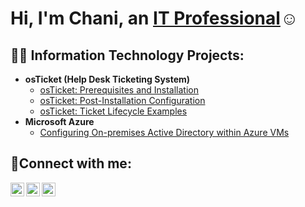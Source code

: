 <h1>Hi, I'm Chani, an <a href="https://linkedin.com/in/Chani">IT Professional</a>☺</h1>
<h2>👨‍💻 Information Technology Projects:</h2>

- <b>osTicket (Help Desk Ticketing System)</b>
  - [osTicket: Prerequisites and Installation](https://github.com/chanistar/osticket-prereqs)
  - [osTicket: Post-Installation Configuration](https://github.com/chanistar/post-install-config)
  - [osTicket: Ticket Lifecycle Examples](https://github.com/chanistar/ticket-lifecycle)
- <b>Microsoft Azure</b>
  - [Configuring On-premises Active Directory within Azure VMs](https://github.com/chanistar/configure-ad)
 

<h2>🤳Connect with me:</h2>

[<img align="left" alt="Josh | Twitter" width="22px" src="https://cdn.jsdelivr.net/npm/simple-icons@v3/icons/twitter.svg" />][twitter]
[<img align="left" alt="Josh | LinkedIn" width="22px" src="https://cdn.jsdelivr.net/npm/simple-icons@v3/icons/linkedin.svg" />][linkedin]
[<img align="left" alt="Josh | Instagram" width="22px" src="https://cdn.jsdelivr.net/npm/simple-icons@v3/icons/instagram.svg" />][instagram]

[twitter]: https://twitter.com/Chani
[instagram]: https://www.instagram.com/Chani
[linkedin]: https://linkedin.com/in/Chani
